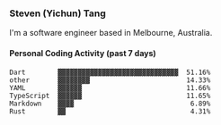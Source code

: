 ### Steven (Yichun) Tang

I'm a software engineer based in Melbourne, Australia.

#### Personal Coding Activity (past 7 days)
```
Dart        ▓▓▓▓▓▓▓▓▓▓▓▓▓▓▓▓▓▓▓▓▓▓▓▓▓▓▓▓▓▓  51.16%
other       ▓▓▓▓▓▓▓▓                        14.33%
YAML        ▓▓▓▓▓▓                          11.66%
TypeScript  ▓▓▓▓▓▓                          11.65%
Markdown    ▓▓▓▓                             6.89%
Rust        ▓▓                               4.31%
```
